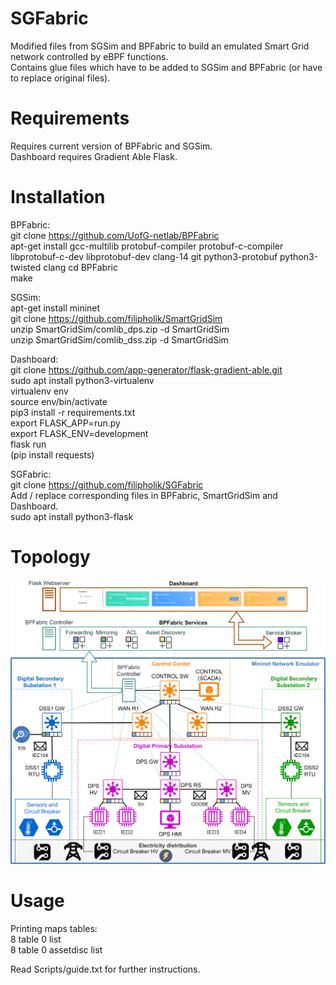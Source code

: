 # SGFabric
Modified files from SGSim and BPFabric to build an emulated Smart Grid network controlled by eBPF functions.    
Contains glue files which have to be added to SGSim and BPFabric (or have to replace original files).    

# Requirements
Requires current version of BPFabric and SGSim.  
Dashboard requires Gradient Able Flask. 

# Installation
BPFabric:  
git clone https://github.com/UofG-netlab/BPFabric  
apt-get install gcc-multilib protobuf-compiler protobuf-c-compiler libprotobuf-c-dev libprotobuf-dev clang-14 git python3-protobuf python3-twisted clang 
cd BPFabric  
make   

SGSim:  
apt-get install mininet  
git clone https://github.com/filipholik/SmartGridSim   
unzip SmartGridSim/comlib_dps.zip -d SmartGridSim  
unzip SmartGridSim/comlib_dss.zip -d SmartGridSim  

Dashboard:  
git clone https://github.com/app-generator/flask-gradient-able.git  
sudo apt install python3-virtualenv  
virtualenv env  
source env/bin/activate  
pip3 install -r requirements.txt  
export FLASK_APP=run.py  
export FLASK_ENV=development  
flask run  
(pip install requests)  

SGFabric:  
git clone https://github.com/filipholik/SGFabric  
Add / replace corresponding files in BPFabric, SmartGridSim and Dashboard.     
sudo apt install python3-flask  

# Topology 
![SGFabric topology](https://github.com/filipholik/SGFabric/blob/main/SGFabric.png)

# Usage


Printing maps tables:  
8 table 0 list   
8 table 0 assetdisc list  

Read Scripts/guide.txt for further instructions. 
